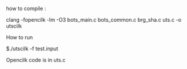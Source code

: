 how to compile :

clang -fopencilk -lm -O3 bots_main.c bots_common.c brg_sha.c uts.c -o utscilk

How to run

$./utscilk -f test.input

Opencilk code is in uts.c
